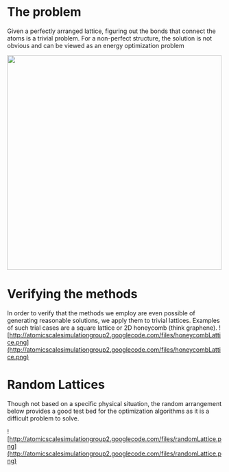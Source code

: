 # The problem #
Given a perfectly arranged lattice, figuring out the bonds that connect the atoms is a trivial problem. For a non-perfect structure, the solution is not obvious and can be viewed as an energy optimization problem

<img src='http://atomicscalesimulationgroup2.googlecode.com/files/Potential2.png' width='500' />

# Verifying the methods #
In order to verify that the methods we employ are even possible of generating reasonable solutions, we apply them to trivial lattices. Examples of such trial cases are a square lattice or 2D honeycomb (think graphene).
![http://atomicscalesimulationgroup2.googlecode.com/files/honeycombLattice.png](http://atomicscalesimulationgroup2.googlecode.com/files/honeycombLattice.png)


# Random Lattices #
Though not based on a specific physical situation, the random arrangement below provides a good test bed for the optimization algorithms as it is a difficult problem to solve.

![http://atomicscalesimulationgroup2.googlecode.com/files/randomLattice.png](http://atomicscalesimulationgroup2.googlecode.com/files/randomLattice.png)